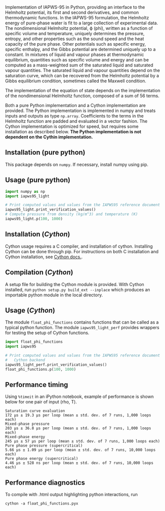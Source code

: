 
Implementation of IAPWS-95 in Python, providing an interface to the Helmholtz
potential, its first and second derivatives, and common thermodynamic functions.
In the IAPWS-95 formulation, the Helmholtz energy of pure-phase water is fit to
a large collection of experimental data. The nondimensional Helmholtz potential,
ϕ (phi), written as a function of specific volume and temperature, uniquely
determines the pressure, entropy, and other properties such as the sound speed
and the heat capacity of the pure phase. Other potentials such as specific
energy, specific enthalpy, and the Gibbs potential are determined uniquely up
to a constant. In mixtures of liquid and vapour phases at thermodynamic
equilibrium, quantities such as specific volume and energy and can be computed
as a mass-weighted sum of the saturated liquid and saturated vapour quantities.
The saturated liquid and vapour quantities depend on the saturation curve, which
can be recovered from the Helmholtz potential by a Gibbs equilibrium condition,
sometimes called the Maxwell condition.

The implementation of the equation of state depends on the implementation of the
nondimensional Helmholtz function, composed of a sum of 56 terms.

Both a pure Python implementation and a Cython implementation are provided. The
Python implementation is implemented in numpy and treats inputs and outputs as
type `np.array`. Coefficients to the terms in the Helmholtz function are padded
and evaluated in a vector fashion. The Cython implementation is optimized for
speed, but requires some installation as described below. **The Python
implementation is not dependent on the Cythin implementation.**

## Installation (pure python)

This package depends on `numpy`. If necessary, install numpy using pip.

## Usage (pure python)

```python
import numpy as np
import iapws95_light

# Print computed values and values from the IAPWS95 reference document
iapws95_light.print_verification_values()
# Compute pressure from density (kg/m^3) and temperature (K)
iapws95_light.p(100, 1000)
```

## Installation (_Cython_)

Cython usage requires a C compiler, and installation of cython. Installing
Cython can be done through pip. For instructions on both C installation and
Cython installation, see [Cython docs.](https://cython.readthedocs.io/en/latest/src/quickstart/install.html).

## Compilation (_Cython_)

A setup file for building the Cython module is provided. With Cython installed,
run
```python setup.py build_ext --inplace```
which produces an importable python module in the local directory.

## Usage (_Cython_)

The module `float_phi_functions` contains functions that can be called as a
typical python function. The module `iapws95_light_perf` provides wrappers for
testing the setup of Cython functions.

```python
import float_phi_functions
import iapws95

# Print computed values and values from the IAPWS95 reference document using
#   Cython backend
iapws95_light_perf.print_verification_values()
float_phi_functions.p(100, 1000)
```

## Performance timing

Using `%timeit` in an iPython notebook, example of performance is shown below
for one pair of input (rho, T).

```
Saturation curve evaluation
172 µs ± 19.3 µs per loop (mean ± std. dev. of 7 runs, 1,000 loops each)
Mixed-phase pressure
203 µs ± 36.8 µs per loop (mean ± std. dev. of 7 runs, 1,000 loops each)
Mixed-phase energy
245 µs ± 57 µs per loop (mean ± std. dev. of 7 runs, 1,000 loops each)
Pure phase pressure (supercritical)
5.66 µs ± 1.09 µs per loop (mean ± std. dev. of 7 runs, 10,000 loops each)
Pure phase energy (supercritical)
4.46 µs ± 528 ns per loop (mean ± std. dev. of 7 runs, 10,000 loops each)
```

## Performance diagnostics

To compile with .html output highlighting python interactions, run

```cython -a float_phi_functions.pyx```